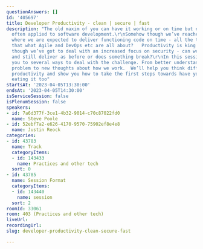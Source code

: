 ```yaml
---
questionAnswers: []
id: '405697'
title: Developer Productivity - clean | secure | fast
description: "The old maxim of you can have it working or on time but not both is
  often applied to software development.\r\nSomehow though we’ve reached the stage
  where we are expected to deliver functioning code on time - all the time. Isn’t
  that what Agile and DevOps etc are all about?   Productivity is king after all.\r\nNow
  though we’ve got to deal with an increased focus on security - can we add that in
  and still deliver as before or does something break?\r\nIn this session we’ll introduce
  you to several ways to deal with the challenge. From better understanding of the
  problem to new thoughts about how we work.  We’ll help you think differently about
  productivity and show you how to take the first steps towards have your cake and
  eating it too"
startsAt: '2023-04-05T13:30:00'
endsAt: '2023-04-05T14:30:00'
isServiceSession: false
isPlenumSession: false
speakers:
- id: 7a6d377f-3ce1-4b32-9014-c70c87022fd0
  name: Steve Poole
- id: 52ebf7a2-e626-4170-9570-75902ef8e4e8
  name: Justin Reock
categories:
- id: 43783
  name: Track
  categoryItems:
  - id: 143433
    name: Practices and other tech
  sort: 0
- id: 43785
  name: Session Format
  categoryItems:
  - id: 143440
    name: session
  sort: 2
roomId: 33061
room: 403 (Practices and other tech)
liveUrl: 
recordingUrl: 
slug: developer-productivity-clean-secure-fast

---
```

